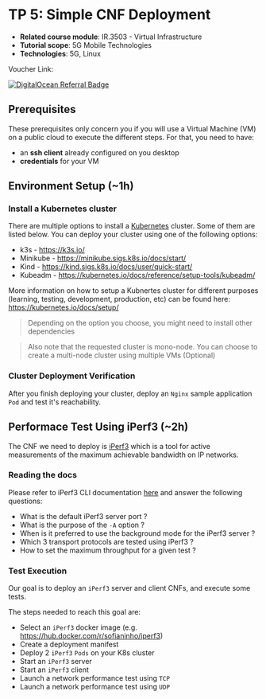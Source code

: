 # TP 5: Simple CNF Deployment

  - **Related course module**: IR.3503 - Virtual Infrastructure
  - **Tutorial scope**: 5G Mobile Technologies
  - **Technologies**: 5G, Linux

Voucher Link:

<a href="https://www.digitalocean.com/?refcode=ef5a5f3726df&utm_campaign=Referral_Invite&utm_medium=Referral_Program&utm_source=badge"><img src="https://web-platforms.sfo2.digitaloceanspaces.com/WWW/Badge%203.svg" alt="DigitalOcean Referral Badge" /></a>

## Prerequisites

These prerequisites only concern you if you will use a Virtual Machine (VM) on a public cloud to execute the different steps. For that, you need to have:

  - an **ssh client** already configured on you desktop
  - **credentials** for your VM

## Environment Setup (~1h)

### Install a Kubernetes cluster

There are multiple options to install a [Kubernetes](https://kubernetes.io/) cluster. Some of them are listed below. You can deploy your cluster using one of the following options:

  - k3s - https://k3s.io/
  - Minikube - https://minikube.sigs.k8s.io/docs/start/
  - Kind - https://kind.sigs.k8s.io/docs/user/quick-start/
  - Kubeadm - https://kubernetes.io/docs/reference/setup-tools/kubeadm/

More information on how to setup a Kubnertes cluster for different purposes (learning, testing, development, production, etc) can be found here: https://kubernetes.io/docs/setup/

> Depending on the option you choose, you might need to install other dependencies

> Also note that the requested cluster is mono-node. You can choose to create a multi-node cluster using multiple VMs (Optional)

### Cluster Deployment Verification

After you finish deploying your cluster, deploy an `Nginx` sample application `Pod` and test it's reachability.

## Performace Test Using iPerf3 (~2h)

The CNF we need to deploy is [iPerf3](https://github.com/esnet/iperf) which is a tool for active measurements of the maximum achievable bandwidth on IP networks.

### Reading the docs

Please refer to iPerf3 CLI documentation [here](https://manpages.ubuntu.com/manpages/xenial/man1/iperf3.1.html) and answer the following questions:

  - What is the default iPerf3 server port ?
  - What is the purpose of the `-A` option ?
  - When is it preferred to use the background mode for the iPerf3 server ?
  - Which 3 transport protocols are tested using iPerf3 ?
  - How to set the maximum throughput for a given test ?


### Test Execution

Our goal is to deploy an `iPerf3` server and client CNFs, and execute some tests.

The steps needed to reach this goal are:

  - Select an `iPerf3` docker image (e.g. https://hub.docker.com/r/sofianinho/iperf3)
  - Create a deployment manifest
  - Deploy 2 `iPerf3` `Pods` on your K8s cluster
  - Start an `iPerf3` server
  - Start an `iPerf3` client
  - Launch a network performance test using `TCP`
  - Launch a network performance test using `UDP`